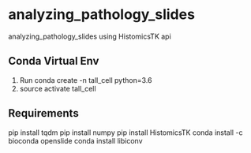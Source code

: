 # analyzing_pathology_slides
analyzing_pathology_slides using HistomicsTK api

## Conda Virtual Env
1) Run conda create -n tall_cell python=3.6
2) source activate tall_cell


## Requirements
pip install tqdm
pip install numpy
pip install HistomicsTK
conda install -c bioconda openslide
conda install libiconv









